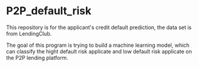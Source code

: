 # P2P_default_risk
This repository is for the applicant's credit default prediction, the data set is from LendingClub.

The goal of this program is trying to build a machine learning model,
which can classify the hight default risk applicate and low default risk applicate
on the P2P lending platform. 
